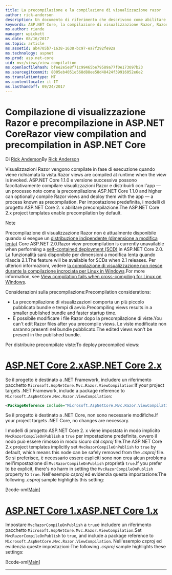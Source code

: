 ```yaml
---
title: La precompilazione e la compilazione di visualizzazione razor
author: rick-anderson
description: Un documento di riferimento che descrivono come abilitare la compilazione di visualizzazione MVC Razor e precompilazione nelle applicazioni ASP.NET Core.
keywords: ASP.NET Core, la compilazione di visualizzazione Razor, Razor pre-compilazione, la precompilazione Razor
ms.author: riande
manager: wpickett
ms.date: 08/16/2017
ms.topic: article
ms.assetid: ab4705b7-1638-1638-bc97-ea7f292fe92a
ms.technology: aspnet
ms.prod: asp.net-core
uid: mvc/views/view-compilation
ms.openlocfilehash: bfee2e5e8f71c99465be79589a77f0e173097b23
ms.sourcegitcommit: 8005eb4051e568d88ee58d48424f39916052e6e2
ms.translationtype: MT
ms.contentlocale: it-IT
ms.lasthandoff: 09/24/2017
---
```

# <a name="razor-view-compilation-and-precompilation-in-aspnet-core"></a><span data-ttu-id="59a99-104">Compilazione di visualizzazione Razor e precompilazione in ASP.NET Core</span><span class="sxs-lookup"><span data-stu-id="59a99-104">Razor view compilation and precompilation in ASP.NET Core</span></span>

<span data-ttu-id="59a99-105">Di [Rick Anderson](https://twitter.com/RickAndMSFT)</span><span class="sxs-lookup"><span data-stu-id="59a99-105">By [Rick Anderson](https://twitter.com/RickAndMSFT)</span></span>

<span data-ttu-id="59a99-106">Visualizzazioni Razor vengono compilate in fase di esecuzione quando viene richiamata la vista.</span><span class="sxs-lookup"><span data-stu-id="59a99-106">Razor views are compiled at runtime when the view is invoked.</span></span> <span data-ttu-id="59a99-107">ASP.NET Core 1.1.0 e versione successiva possono facoltativamente compilare visualizzazioni Razor e distribuirli con l'app &mdash; un processo noto come la precompilazione.</span><span class="sxs-lookup"><span data-stu-id="59a99-107">ASP.NET Core 1.1.0 and higher can optionally compile Razor views and deploy them with the app &mdash; a process known as precompilation.</span></span> <span data-ttu-id="59a99-108">Per impostazione predefinita, i modelli di progetto ASP.NET Core 2. x abilitare precompilazione.</span><span class="sxs-lookup"><span data-stu-id="59a99-108">The ASP.NET Core 2.x project templates enable precompilation by default.</span></span>

> [!NOTE]
> <span data-ttu-id="59a99-109">Precompilazione di visualizzazione Razor non è attualmente disponibile quando si esegue un [distribuzione indipendente (dimensione a modifica lenta)](/dotnet/core/deploying/#self-contained-deployments-scd) Core ASP.NET 2.0.</span><span class="sxs-lookup"><span data-stu-id="59a99-109">Razor view precompilation is currently unavailable when performing a [self-contained deployment (SCD)](/dotnet/core/deploying/#self-contained-deployments-scd) in ASP.NET Core 2.0.</span></span> <span data-ttu-id="59a99-110">La funzionalità sarà disponibile per dimensioni a modifica lenta quando rilascia 2.1.</span><span class="sxs-lookup"><span data-stu-id="59a99-110">The feature will be available for SCDs when 2.1 releases.</span></span> <span data-ttu-id="59a99-111">Per ulteriori informazioni, vedere [la compilazione di visualizzazione non riesce durante la compilazione incrociata per Linux in Windows](https://github.com/aspnet/MvcPrecompilation/issues/102).</span><span class="sxs-lookup"><span data-stu-id="59a99-111">For more information, see [View compilation fails when cross-compiling for Linux on Windows](https://github.com/aspnet/MvcPrecompilation/issues/102).</span></span>

<span data-ttu-id="59a99-112">Considerazioni sulla precompilazione:</span><span class="sxs-lookup"><span data-stu-id="59a99-112">Precompilation considerations:</span></span>

* <span data-ttu-id="59a99-113">La precompilazione di visualizzazioni comporta un più piccolo pubblicato bundle e tempi di avvio.</span><span class="sxs-lookup"><span data-stu-id="59a99-113">Precompiling views results in a smaller published bundle and faster startup time.</span></span>
* <span data-ttu-id="59a99-114">È possibile modificare i file Razor dopo la precompilazione di viste.</span><span class="sxs-lookup"><span data-stu-id="59a99-114">You can't edit Razor files after you precompile views.</span></span> <span data-ttu-id="59a99-115">Le viste modificate non saranno presenti nel bundle pubblicato.</span><span class="sxs-lookup"><span data-stu-id="59a99-115">The edited views won't be present in the published bundle.</span></span> 

<span data-ttu-id="59a99-116">Per distribuire precompilate viste:</span><span class="sxs-lookup"><span data-stu-id="59a99-116">To deploy precompiled views:</span></span>

# <a name="aspnet-core-2xtabaspnetcore2x"></a>[<span data-ttu-id="59a99-117">ASP.NET Core 2.x</span><span class="sxs-lookup"><span data-stu-id="59a99-117">ASP.NET Core 2.x</span></span>](#tab/aspnetcore2x)

<span data-ttu-id="59a99-118">Se il progetto è destinato a .NET Framework, includere un riferimento pacchetto `Microsoft.AspNetCore.Mvc.Razor.ViewCompilation`:</span><span class="sxs-lookup"><span data-stu-id="59a99-118">If your project targets .NET Framework, include a package reference to `Microsoft.AspNetCore.Mvc.Razor.ViewCompilation`:</span></span>

```xml
<PackageReference Include="Microsoft.AspNetCore.Mvc.Razor.ViewCompilation" Version="2.0.0" PrivateAssets="All" />
```

<span data-ttu-id="59a99-119">Se il progetto è destinato a .NET Core, non sono necessarie modifiche.</span><span class="sxs-lookup"><span data-stu-id="59a99-119">If your project targets .NET Core, no changes are necessary.</span></span>

<span data-ttu-id="59a99-120">I modelli di progetto ASP.NET Core 2. x viene impostata in modo implicito `MvcRazorCompileOnPublish` a `true` per impostazione predefinita, ovvero il nodo può essere rimosso in modo sicuro dal *csproj* file.</span><span class="sxs-lookup"><span data-stu-id="59a99-120">The ASP.NET Core 2.x project templates implicitly set `MvcRazorCompileOnPublish` to `true` by default, which means this node can be safely removed from the *.csproj* file.</span></span> <span data-ttu-id="59a99-121">Se si preferisce, è necessario essere espliciti sono non crea alcun problema nell'impostazione di `MvcRazorCompileOnPublish` proprietà `true`.</span><span class="sxs-lookup"><span data-stu-id="59a99-121">If you prefer to be explicit, there's no harm in setting the `MvcRazorCompileOnPublish` property to `true`.</span></span> <span data-ttu-id="59a99-122">Nell'esempio *csproj* ed evidenzia questa impostazione:</span><span class="sxs-lookup"><span data-stu-id="59a99-122">The following *.csproj* sample highlights this setting:</span></span>

[!code-xml[Main](view-compilation\sample\MvcRazorCompileOnPublish2.csproj?highlight=5)]

# <a name="aspnet-core-1xtabaspnetcore1x"></a>[<span data-ttu-id="59a99-123">ASP.NET Core 1.x</span><span class="sxs-lookup"><span data-stu-id="59a99-123">ASP.NET Core 1.x</span></span>](#tab/aspnetcore1x)

<span data-ttu-id="59a99-124">Impostare `MvcRazorCompileOnPublish` a `true`e includere un riferimento pacchetto `Microsoft.AspNetCore.Mvc.Razor.ViewCompilation`.</span><span class="sxs-lookup"><span data-stu-id="59a99-124">Set `MvcRazorCompileOnPublish` to `true`, and include a package reference to `Microsoft.AspNetCore.Mvc.Razor.ViewCompilation`.</span></span> <span data-ttu-id="59a99-125">Nell'esempio *csproj* ed evidenzia queste impostazioni:</span><span class="sxs-lookup"><span data-stu-id="59a99-125">The following *.csproj* sample highlights these settings:</span></span>

[!code-xml[Main](view-compilation\sample\MvcRazorCompileOnPublish.csproj?highlight=5,12)]

---
